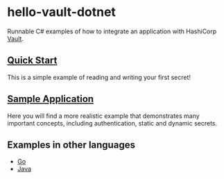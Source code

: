 # hello-vault-dotnet

Runnable C# examples of how to integrate an application with HashiCorp
[Vault](https://www.vaultproject.io/).

## [Quick Start](./quick-start/)

This is a simple example of reading and writing your first secret!

## [Sample Application](./sample-app/)

Here you will find a more realistic example that demonstrates many important
concepts, including authentication, static and dynamic secrets.

## Examples in other languages

- [Go](https://github.com/hashicorp/hello-vault-go)
- [Java](https://github.com/hashicorp/hello-vault-spring)
